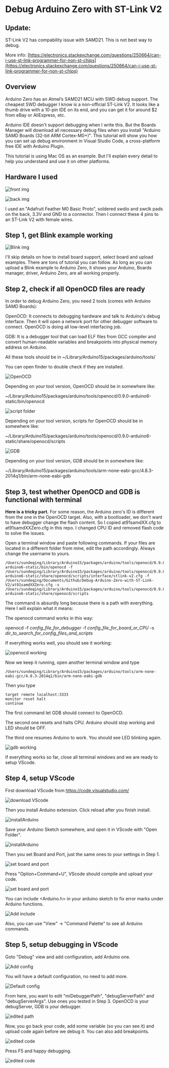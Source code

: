 # Debug Arduino Zero with ST-Link V2

## Update:

ST-Link V2 has compability issue with SAMD21. This is not best way to debug.

More info: [https://electronics.stackexchange.com/questions/250664/can-i-use-st-link-programmer-for-non-st-chips](https://electronics.stackexchange.com/questions/250664/can-i-use-st-link-programmer-for-non-st-chips)

## Overview
 
Arduino Zero has an Atmel’s SAMD21 MCU with SWD debug support. The cheapest SWD debugger I know is a non-official ST-Link V2. It looks like a thumb drive with a 10-pin IDE on its end, and you can get it for around $2 from eBay or AliExpress, etc.

Arduino IDE doesn't support debugging when I write this. But the Boards Manager will download all necessary debug files when you install "Arduino SAMD Boards (32-bit ARM Cortex-M0+)". This tutorial will show you how you can set up debug environment in Visual Studio Code, a cross-platform free IDE with Arduino Plugin.

This tutorial is using Mac OS as an example. But I'll explain every detail to help you understand and use it on other platforms.  

## Hardware I used

![front img](https://github.com/DeqingSun/Debug-Arduino-Zero-with-ST-Link-V2/raw/master/img/ArduinoSTLinkFront.jpg)

![back img](https://github.com/DeqingSun/Debug-Arduino-Zero-with-ST-Link-V2/raw/master/img/ArduinoSTLinkBack.jpg)

I used an "Adafruit Feather M0 Basic Proto", soldered swdio and swclk pads on the back, 3.3V and GND to a connector. Then I connect these 4 pins to an ST-Link V2 with female wires. 

## Step 1, get Blink example working

![Blink img](https://github.com/DeqingSun/Debug-Arduino-Zero-with-ST-Link-V2/raw/master/img/blinkExample.png)

I'll skip details on how to install board support, select board and upload examples. There are tons of tutorial you can follow. As long as you can upload a Blink example to Arduino Zero, it shows your Arduino, Boards manager, driver, Arduino Zero, are all working properly.

## Step 2, check if all OpenOCD files are ready

In order to debug Arduino Zero, you need 2 tools (comes with Arduino SAMD Boards):

OpenOCD: It connects to debugging hardware and talk to Arduino's debug interface. Then it will open a network port for other debugger software to connect. OpenOCD is doing all low-level interfacing job.

GDB: It is a debugger tool that can load ELF files from GCC compiler and convert human-readable variables and breakpoints into physical memory address on Arduino. 

All these tools should be in ~/Library/Arduino15/packages/arduino/tools/ 

You can open finder to double check if they are installed.

![OpenOCD](https://github.com/DeqingSun/Debug-Arduino-Zero-with-ST-Link-V2/raw/master/img/openOcdLocation.png)

Depending on your tool version, OpenOCD should be in somewhere like: 

~/Library/Arduino15/packages/arduino/tools/openocd/0.9.0-arduino6-static/bin/openocd

![script folder](https://github.com/DeqingSun/Debug-Arduino-Zero-with-ST-Link-V2/raw/master/img/scriptsLocation.png)

Depending on your tool version, scripts for OpenOCD should be in somewhere like: 

~/Library/Arduino15/packages/arduino/tools/openocd/0.9.0-arduino6-static/share/openocd/scripts

![GDB](https://github.com/DeqingSun/Debug-Arduino-Zero-with-ST-Link-V2/raw/master/img/gdbLocation.png)

Depending on your tool version, GDB should be in somewhere like: 

~/Library/Arduino15/packages/arduino/tools/arm-none-eabi-gcc/4.8.3-2014q1/bin/arm-none-eabi-gdb

## Step 3, test whether OpenOCD and GDB is functional with terminal

**Here is a tricky part.** For some reason, the Arduino zero's ID is different from the one in the OpenOCD target. Also, with a bootloader, we don't want to have debugger change the flash content. So I copied at91samdXX.cfg to at91samdXXZero.cfg in this repo. I changed CPU ID and removed flash code to solve the issues.

Open a terminal window and paste following commands. If your files are located in a different folder from mine, edit the path accordingly. Always change the username to yours.

```
/Users/sundeqing/Library/Arduino15/packages/arduino/tools/openocd/0.9.0-arduino6-static/bin/openocd -f /Users/sundeqing/Library/Arduino15/packages/arduino/tools/openocd/0.9.0-arduino6-static/share/openocd/scripts/interface/stlink-v2.cfg -f /Users/sundeqing/Documents/Github/Debug-Arduino-Zero-with-ST-Link-V2/at91samdXXZero.cfg -s /Users/sundeqing/Library/Arduino15/packages/arduino/tools/openocd/0.9.0-arduino6-static/share/openocd/scripts
``` 

The command is absurdly long because there is a path with everything. Here I will explain what it means:

The openocd command works in this way:

openocd -f *config\_file\_for\_debugger* -f *config\_file\_for\_board\_or\_CPU* -s *dir\_to\_search\_for\_config\_files\_and\_scripts*


If everything works well, you should see it working:

![openocd working](https://github.com/DeqingSun/Debug-Arduino-Zero-with-ST-Link-V2/raw/master/img/openOcdWorking.png)

Now we keep it running, open another terminal window and type


```
/Users/sundeqing/Library/Arduino15/packages/arduino/tools/arm-none-eabi-gcc/4.8.3-2014q1/bin/arm-none-eabi-gdb
```

Then you type

```
target remote localhost:3333
monitor reset halt
continue
```

The first command let GDB should connect to OpenOCD.

The second one resets and halts CPU. Arduino should stop working and LED should be OFF.

The third one resumes Arduino to work. You should see LED blinking again.

![gdb working](https://github.com/DeqingSun/Debug-Arduino-Zero-with-ST-Link-V2/raw/master/img/gdbWorking.png)

If everything works so far, close all terminal windows and we are ready to setup VScode.

## Step 4, setup VScode

First download VScode from <https://code.visualstudio.com/>

![download VScode](https://github.com/DeqingSun/Debug-Arduino-Zero-with-ST-Link-V2/raw/master/img/downloadVScode.png)

Then you install Arduino extension. Click reload after you finish install.

![installArduino](https://github.com/DeqingSun/Debug-Arduino-Zero-with-ST-Link-V2/raw/master/img/vscodeInstallArduino.png)

Save your Arduino Sketch somewhere, and open it in VScode with "Open Folder".

![installArduino](https://github.com/DeqingSun/Debug-Arduino-Zero-with-ST-Link-V2/raw/master/img/vscodeOpenFolder.png)

Then you set Board and Port, just the same ones to your settings in Step 1.

![set board and port](https://github.com/DeqingSun/Debug-Arduino-Zero-with-ST-Link-V2/raw/master/img/vscodeSetBoardPort.png)

Press "Option+Command+U", VScode should compile and upload your code.

![set board and port](https://github.com/DeqingSun/Debug-Arduino-Zero-with-ST-Link-V2/raw/master/img/vscodeUpload.png)

You can include <Arduino.h> in your arduino sketch to fix error marks under Arduino functions. 

![Add include](https://github.com/DeqingSun/Debug-Arduino-Zero-with-ST-Link-V2/raw/master/img/vscodeInclude.png)

Also, you can use "View" -> "Command Palette" to see all Arduino commands.

## Step 5, setup debugging in VScode

Goto "Debug" view and add configuration, add Arduino one.

![Add config](https://github.com/DeqingSun/Debug-Arduino-Zero-with-ST-Link-V2/raw/master/img/vscodeAddConfig.png)

You will have a default configuration, no need to add more.

![Default config](https://github.com/DeqingSun/Debug-Arduino-Zero-with-ST-Link-V2/raw/master/img/vscodeDefaultConfig.png)

From here, you want to edit "miDebuggerPath", "debugServerPath" and "debugServerArgs". Use ones you tested in Step 3. OpenOCD is your debugServer, GDB is your debugger.

![edited path](https://github.com/DeqingSun/Debug-Arduino-Zero-with-ST-Link-V2/raw/master/img/vscodeEdited.png)

Now, you go back your code, add some variable (so you can see it) and upload code again before we debug it. You can also add breakpoints.

![edited code](https://github.com/DeqingSun/Debug-Arduino-Zero-with-ST-Link-V2/raw/master/img/vscodeFinalCode.png)

Press F5 and happy debugging.

![edited code](https://github.com/DeqingSun/Debug-Arduino-Zero-with-ST-Link-V2/raw/master/img/vscodeDebugging.png)



